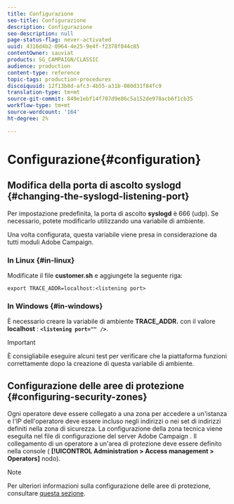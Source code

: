 ```yaml
---
title: Configurazione
seo-title: Configurazione
description: Configurazione
seo-description: null
page-status-flag: never-activated
uuid: 4316d4b2-0964-4e25-9e4f-f2378f044c85
contentOwner: sauviat
products: SG_CAMPAIGN/CLASSIC
audience: production
content-type: reference
topic-tags: production-procedures
discoiquuid: 12f13b8d-afc3-4b55-a31b-080d31f84fc9
translation-type: tm+mt
source-git-commit: 849e1ebf14f707d9e86c5a152de978acb6f1cb35
workflow-type: tm+mt
source-wordcount: '164'
ht-degree: 2%

---
```



# Configurazione{#configuration}

## Modifica della porta di ascolto syslogd {#changing-the-syslogd-listening-port}

Per impostazione predefinita, la porta di ascolto **syslogd** è 666 (udp). Se necessario, potete modificarlo utilizzando una variabile di ambiente.

Una volta configurata, questa variabile viene presa in considerazione da tutti  moduli Adobe Campaign.

### In Linux {#in-linux}

Modificate il file **customer.sh** e aggiungete la seguente riga:

```
export TRACE_ADDR=localhost:<listening port>
```

### In Windows {#in-windows}

È necessario creare la variabile di ambiente **TRACE_ADDR.** con il valore **localhost** : **`<listening port="" />`**.

>[!IMPORTANT]
>
>È consigliabile eseguire alcuni test per verificare che la piattaforma funzioni correttamente dopo la creazione di questa variabile di ambiente.

## Configurazione delle aree di protezione {#configuring-security-zones}

Ogni operatore deve essere collegato a una zona per accedere a un&#39;istanza e l&#39;IP dell&#39;operatore deve essere incluso negli indirizzi o nei set di indirizzi definiti nella zona di sicurezza. La configurazione della zona tecnica viene eseguita nel file di configurazione del server Adobe Campaign . Il collegamento di un operatore a un&#39;area di protezione deve essere definito nella console ( **[!UICONTROL Administration > Access management > Operators]** nodo).

>[!NOTE]
>
>Per ulteriori informazioni sulla configurazione delle aree di protezione, consultare [questa sezione](../../installation/using/configuring-campaign-server.md#defining-security-zones).
